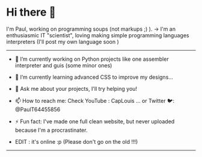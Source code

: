 # Hi there 👋

I'm Paul, working on programming soups (not markups ;) ).
-> I'm an enthusiasmic IT "scientist", loving making simple programming languages interpreters (I'll post my own language soon ) 

---


- 🔭 I’m currently working on Python projects like one assembler interpreter and guis (some minor ones)
- 🌱 I’m currently learning advanced CSS to improve my designs...
- 💬 Ask me about your projects, I'll try helping you!
- 📫 How to reach me: Check YouTube : CapLouis ... or Twitter 🐦: @PaulT64455856


- ⚡ Fun fact: I've made one full clean website, but never uploaded because I'm a procrastinater.
- EDIT : it's online :p
(Please don't go on the old !!!)


---
